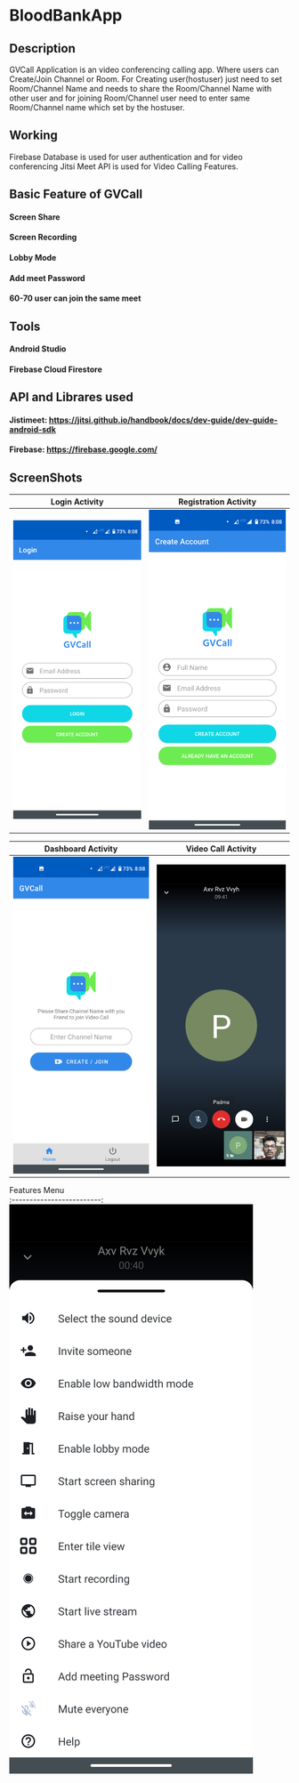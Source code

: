 # BloodBankApp

## Description
GVCall Application is an video conferencing calling app. Where users can Create/Join Channel or Room. For Creating user(hostuser) just need to set Room/Channel Name and needs to share the Room/Channel Name with other user and for joining Room/Channel user need to enter same Room/Channel name which set by the hostuser.

## Working
Firebase Database is used for user authentication and for video conferencing Jitsi Meet API is used for Video Calling Features.

## Basic Feature of GVCall
#### Screen Share
#### Screen Recording
#### Lobby Mode
#### Add meet Password
#### 60-70 user can join the same meet

## Tools
#### Android Studio
#### Firebase Cloud Firestore

## API and Librares used
#### Jistimeet: https://jitsi.github.io/handbook/docs/dev-guide/dev-guide-android-sdk
#### Firebase: https://firebase.google.com/

## ScreenShots
Login Activity                 |  Registration Activity
:-------------------------:|:-------------------------:
![](https://github.com/Sanket-Kumbhare/GVCall/blob/master/screenshots/login.png)  |  ![](https://github.com/Sanket-Kumbhare/GVCall/blob/master/screenshots/signup.png)


Dashboard Activity                  |  Video Call Activity
:-------------------------:|:-------------------------:
![](https://github.com/Sanket-Kumbhare/GVCall/blob/master/screenshots/dashboard.png)  |  ![](https://github.com/Sanket-Kumbhare/GVCall/blob/master/screenshots/call.png)


Features Menu               
:-------------------------:
![](https://github.com/Sanket-Kumbhare/GVCall/blob/master/screenshots/features.png)  


